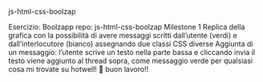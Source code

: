 js-html-css-boolzap

Esercizio: Boolzapp
repo: js-html-css-boolzap
Milestone 1
Replica della grafica con la possibilità di avere messaggi scritti dall’utente (verdi) e dall’interlocutore (bianco) assegnando due classi CSS diverse
Aggiunta di un messaggio: l’utente scrive un testo nella parte bassa e cliccando invia il testo viene aggiunto al thread sopra, come messaggio verde
per qualsiasi cosa mi trovate su hotwell! :slightly_smiling_face: buon lavoro!!